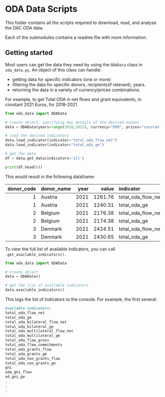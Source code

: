 # ODA Data Scripts

This folder contains all the scripts required to download, read, and analyse the DAC ODA data.

Each of the submodules contains a readme file with more information.

## Getting started

Most users can get the data they need by using the `ODAData` class in `oda_data.py`. 
An object of this class can handle:
- getting data for specific indicators (one or more)
- filtering the data for specific donors, recipients(if relevant), years.
- returning the data in a variety of currency/prices combinations.

For example, to get Total ODA in net flows and grant equivalents, in constant 2021 Euros, for 2018-2021.

```python
from oda_data import ODAData

# create object, specifying key details of the desired output
data = ODAData(years=range(2018,2022), currency="EUR", prices="constant", base_year=2021)

# load the desired indicators
data.load_indicator(indicator="total_oda_flow_net")
data.load_indicator(indicator="total_oda_ge")

# get the data
df = data.get_data(indicators='all')

print(df.head(6))
```
This would result in the following dataframe:

|   donor_code | donor_name   |   year |   value | indicator          | currency   | prices   |
|-------------:|:-------------|-------:|--------:|:-------------------|:-----------|:---------|
|            1 | Austria      |   2021 | 1261.76 | total_oda_flow_net | EUR        | constant |
|            1 | Austria      |   2021 | 1240.31 | total_oda_ge       | EUR        | constant |
|            2 | Belgium      |   2021 | 2176.38 | total_oda_flow_net | EUR        | constant |
|            2 | Belgium      |   2021 | 2174.38 | total_oda_ge       | EUR        | constant |
|            3 | Denmark      |   2021 | 2424.51 | total_oda_flow_net | EUR        | constant |
|            3 | Denmark      |   2021 | 2430.65 | total_oda_ge       | EUR        | constant |


To view the full list of available indicators, you can call `.get_available_indicators()`.

```python
from oda_data import ODAData

# create object
data = ODAData()

# get the list of available indicators
data.available_indicators()
```
This logs the list of indicators to the console. For example, the first several: 
```markdown
Available indicators:
total_oda_flow_net
total_oda_ge
total_oda_bilateral_flow_net
total_oda_bilateral_ge
total_oda_multilateral_flow_net
total_oda_multilateral_ge
total_oda_flow_gross
total_oda_flow_commitments
total_oda_grants_flow
total_oda_grants_ge
total_oda_non_grants_flow
total_oda_non_grants_ge
gni
oda_gni_flow
od_gni_ge
.
.
.
```
